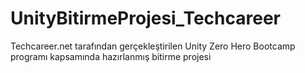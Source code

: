 # UnityBitirmeProjesi_Techcareer
Techcareer.net tarafından gerçekleştirilen Unity Zero Hero Bootcamp programı kapsamında hazırlanmış bitirme projesi
